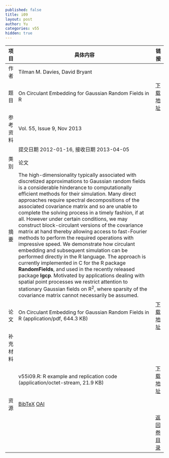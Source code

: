 ```yaml
---
published: false
title: i09
layout: post
author: Yu
categories: v55
hidden: true
---
```


| 项目 | 具体内容 | 链接 |
|---:|---|---|
| 作者 | Tilman M. Davies, David Bryant| |
| 题目 |On Circulant Embedding for Gaussian Random Fields in R | [下载地址](http://www.jstatsoft.org/v55/i09/paper) |
| 参考资料 |Vol. 55, Issue 9, Nov 2013 | |
| | 提交日期 2012-01-16, 接收日期 2013-04-05| | 
| 类别 | 论文| |
| 摘要 | The high-dimensionality typically associated with discretized approximations to Gaussian random fields is a considerable hinderance to computationally efficient methods for their simulation. Many direct approaches require spectral decompositions of the associated covariance matrix and so are unable to complete the solving process in a timely fashion, if at all. However under certain conditions, we may construct block-circulant versions of the covariance matrix at hand thereby allowing access to fast-Fourier methods to perform the required operations with impressive speed. We demonstrate how circulant embedding and subsequent simulation can be performed directly in the R language. The approach is currently implemented in C for the R package <b>RandomFields</b>, and used in the recently released package <b>lgcp</b>. Motivated by applications dealing with spatial point processes we restrict attention to stationary Gaussian fields on R<sup>2</sup>, where sparsity of the covariance matrix cannot necessarily be assumed.| |
| 论文 | On Circulant Embedding for Gaussian Random Fields in R  (application/pdf, 644.3 KB)| [下载地址](http://www.jstatsoft.org/v55/i09/paper) |
| 补充材料 | | |
| |v55i09.R: R example and replication code  (application/octet-stream, 21.9 KB)|  [下载地址](http://www.jstatsoft.org/v55/i09/supp/1) |
| 资源 | [BibTeX](http://www.jstatsoft.org/v55/i09/bibtex) [OAI](http://www.jstatsoft.org/oai?verb=GetRecord&identifier=oai.jstatsoft/v55/i09&prefix=oai_dc)| |
| |  | [返回卷目录]({{site.baseurl}}/volume/v55.html) |